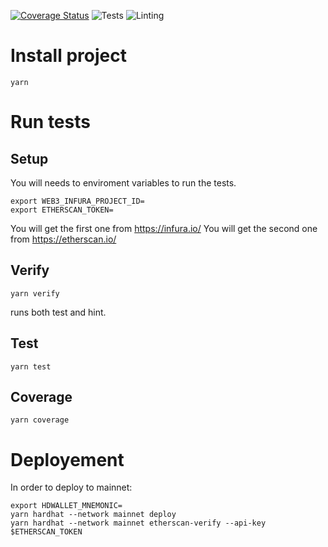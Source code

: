 [![Coverage Status](https://coveralls.io/repos/github/steffenix/sushi-pooltogether/badge.svg?branch=master)](https://coveralls.io/github/steffenix/sushi-pooltogether?branch=master)
![Tests](https://github.com/steffenix/sushi-pooltogether/actions/workflows/test.yml/badge.svg)
![Linting](https://github.com/steffenix/sushi-pooltogether/actions/workflows/lint.yml/badge.svg)

# Install project

```
yarn
```

# Run tests

## Setup

You will needs to enviroment variables to run the tests.

```
export WEB3_INFURA_PROJECT_ID=
export ETHERSCAN_TOKEN=
```

You will get the first one from https://infura.io/
You will get the second one from https://etherscan.io/


## Verify

```
yarn verify
```

runs both test and hint.

## Test

```
yarn test
```


## Coverage

```
yarn coverage
```

# Deployement

In order to deploy to mainnet:
```
export HDWALLET_MNEMONIC=
yarn hardhat --network mainnet deploy
yarn hardhat --network mainnet etherscan-verify --api-key $ETHERSCAN_TOKEN
```
